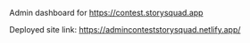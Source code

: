 Admin dashboard for https://contest.storysquad.app

Deployed site link: https://adminconteststorysquad.netlify.app/
